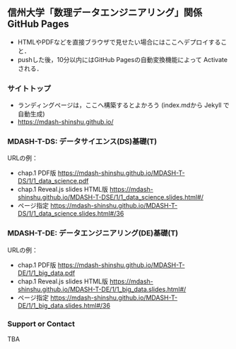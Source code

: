 ## 信州大学「数理データエンジニアリング」関係 GitHub Pages

* HTMLやPDFなどを直接ブラウザで見せたい場合にはここへデプロイすること．
* pushした後，10分以内にはGitHub Pagesの自動変換機能によって Activate される．

### サイトトップ
* ランディングページは，ここへ構築するとよかろう (index.mdから Jekyll で自動生成)
* https://mdash-shinshu.github.io/

### MDASH-T-DS: データサイエンス(DS)基礎(T)

URLの例：
* chap.1 PDF版 https://mdash-shinshu.github.io/MDASH-T-DS/1/1_data_science.pdf
* chap.1 Reveal.js slides HTML版 https://mdash-shinshu.github.io/MDASH-T-DSE/1/1_data_science.slides.html#/
* ページ指定 https://mdash-shinshu.github.io/MDASH-T-DS/1/1_data_science.slides.html#/36

### MDASH-T-DE: データエンジニアリング(DE)基礎(T)

URLの例：
* chap.1 PDF版 https://mdash-shinshu.github.io/MDASH-T-DE/1/1_big_data.pdf
* chap.1 Reveal.js slides HTML版 https://mdash-shinshu.github.io/MDASH-T-DE/1/1_big_data.slides.html#/
* ページ指定 https://mdash-shinshu.github.io/MDASH-T-DE/1/1_big_data.slides.html#/36

### Support or Contact

TBA
